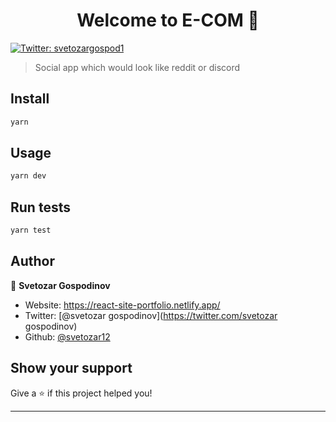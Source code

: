 <h1 align="center">Welcome to E-COM 👋</h1>
<p>
  <a href="https://twitter.com/svetozargospod1" target="_blank">
    <img alt="Twitter: svetozargospod1" src="https://img.shields.io/twitter/follow/svetozargospod1.svg?style=social" />
  </a>
</p>

> Social app which would look like reddit or discord

## Install

```sh
yarn
```

## Usage

```sh
yarn dev
```

## Run tests

```sh
yarn test
```

## Author

👤 **Svetozar Gospodinov**

- Website: https://react-site-portfolio.netlify.app/
- Twitter: [@svetozar gospodinov](https://twitter.com/svetozar gospodinov)
- Github: [@svetozar12](https://github.com/svetozar12)

## Show your support

Give a ⭐️ if this project helped you!

---
